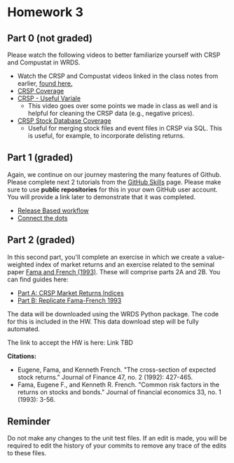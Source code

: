 # Homework 3

## Part 0 (not graded)

Please watch the following videos to better familiarize yourself with CRSP and Compustat in WRDS.

 - Watch the CRSP and Compustat videos linked in the class notes from earlier, [found here.](WRDS_intro_and_web_queries.md)
 - [CRSP Coverage](https://vimeo.com/417302309)
 - [CRSP - Useful Variale](https://wrds-www.wharton.upenn.edu/pages/grid-items/crsp-useful-variables/)
   - This video goes over some points we made in class as well and is helpful for cleaning the CRSP data (e.g., negative prices).
 - [CRSP Stock Database Coverage](https://wrds-www.wharton.upenn.edu/pages/grid-items/crsp-stock-database-structure/)
   - Useful for merging stock files and event files in CRSP via SQL. This is useful, for example, to incorporate delisting returns.


## Part 1 (graded)

Again, we continue on our journey mastering the many features of Github. Please complete next 2 tutorials from the [GitHub Skills](https://skills.github.com/) page. Please make sure to use **public repositories** for this in your own GitHub user account. You will provide a link later to demonstrate that it was completed.

- [Release Based workflow](https://github.com/skills/release-based-workflow)
- [Connect the dots](https://github.com/skills/connect-the-dots)

## Part 2 (graded)

In this second part, you'll complete an exercise in which we create a value-weighted
index of market returns and an exercise related to the seminal paper [Fama and French (1993)](https://www.jufinance.com/mag/fin534_16/Common_risk_factors_Fama_French_JFE1993.pdf). These will comprise parts 2A and 2B.
You can find guides here:

 - [Part A: CRSP Market Returns Indices](./../../output/_02_CRSP_market_index.ipynb)
 - [Part B: Replicate Fama-French 1993](./../../output/_03_Fama_French_1993.ipynb)

The data will be downloaded using the WRDS Python package. The code for this is included in the HW. This data download step will be fully automated. 

The link to accept the HW is here: Link TBD

<!-- 
The following is a guide that will help you complete the homework: [HW Guide: Wage Growth During the Recession](../../output/_01_wage_growth_during_the_recession.ipynb)
-->

**Citations:**

 - Eugene, Fama, and Kenneth French. "The cross-section of expected stock returns." Journal of Finance 47, no. 2 (1992): 427-465.
 - Fama, Eugene F., and Kenneth R. French. "Common risk factors in the returns on stocks and bonds." Journal of financial economics 33, no. 1 (1993): 3-56.

## Reminder

Do not make any changes to the unit test files. If an edit is made, you will be required to edit the history of your commits to remove any trace of the edits to these files.